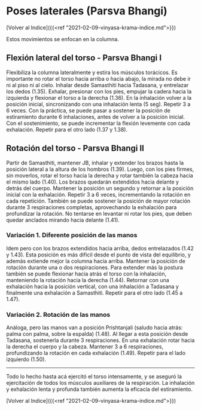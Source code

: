 # Poses laterales (Parsva Bhangi)


[Volver al Indice]({{<ref "2021-02-09-vinyasa-krama-indice.md">}})

Estos movimientos se enfocan en la columna.

## Flexión lateral del torso - Parsva Bhangi I

Flexibiliza la columna lateralmente y estira los músculos torácicos. Es
importante no rotar el torso hacia arriba o hacia abajo, la mirada no
debe ir ni al piso ni al cielo. Inhalar desde Samasthiti hacia Tadasana,
y entrelazar los dedos (1.35). Exhalar, presionar con los pies, empujar
la cadera hacia la izquierda y flexionar el torso a la derecha (1.36).
En la inhalación volver a la posición inicial, sincronizando con una
inhalación lenta (5 seg). Repetir 3 a 6 veces. Con la práctica, se puede
pasar a sostener la posición de estiramiento durante 6 inhalaciones,
antes de volver a la posición inicial. Con el sostenimiento, se puede
incrementar la flexión levemente con cada exhalación. Repetir para el
otro lado (1.37 y 1.38).

## Rotación del torso - Parsva Bhangi II

Partir de Samasthiti, mantener JB, inhalar y extender los brazos hasta
la posición lateral a la altura de los hombros (1.39). Luego, con los
pies firmes, sin moverlos, rotar el torso hacia la derecha y rotar
también la cabeza hacia el mismo lado (1.40). Los brazos quedarán
extendidos hacia delante y detrás del cuerpo. Mantener la posición un
segundo y retornar a la posición inicial con la exhalación. Repetir 3 a
6 veces, incrementando la rotación en cada repetición. También se puede
sostener la posición de mayor rotación durante 3 respiraciones
completas, aprovechando la exhalación para profundizar la rotación. No
tentarse en levantar ni rotar los pies, que deben quedar anclados
mirando hacia delante (1.41).

### Variación 1. Diferente posición de las manos

Idem pero con los brazos extendidos hacia arriba, dedos entrelazados
(1.42 y 1.43). Esta posición es más dificil desde el punto de vista del
equilibrio, y además extiende mejor la columna hacia arriba. Mantener la
posición de rotación durante una o dos respiraciones. Para extender más
la postura también se puede flexionar hacia atrás el torso con la
inhalación, manteniendo la rotación hacia la derecha (1.44). Retornar
con una exhalación hacia la posición vertical, con una inhalación a
Tadasana y finalmente una exhalación a Samasthiti. Repetir para el otro
lado (1.45 a 1.47).

### Variación 2. Rotación de las manos

Análoga, pero las manos van a posición Prishtanjali (saludo hacia atrás:
palma con palma, sobre la espalda) (1.48). Al llegar a esta posición
desde Tadasana, sostenerla durante 3 respiraciones. En una exhalación
rotar hacia la derecha el cuerpo y la cabeza. Mantener 3 a 6
respiraciones, profundizando la rotación en cada exhalación (1.49).
Repetir para el lado izquierdo (1.50).

------------------------------------------------------------------------

Todo lo hecho hasta acá ejercitó el torso intensamente, y se aseguró la
ejercitación de todos los músculos auxiliares de la respiración. La
inhalación y exhalación lenta y profunda también aumenta la eficacia del
estiramiento.

[Volver al Indice]({{<ref "2021-02-09-vinyasa-krama-indice.md">}})

